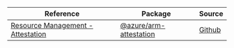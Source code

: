 | Reference | Package | Source |
|---|---|---|
|[Resource Management - Attestation](arm-attestation-readme.md)|[@azure/arm-attestation](https://www.npmjs.com/package/@azure/arm-attestation)|[Github](https://github.com/Azure/azure-sdk-for-js/blob/main/sdk/attestation/arm-attestation)|
